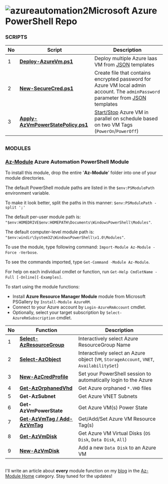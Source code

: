 # ![azureautomation2](https://cloud.githubusercontent.com/assets/6964549/17082193/9aade278-517d-11e6-8db1-1f04fb786e81.png)Microsoft Azure PowerShell Repo

### SCRIPTS

|No|Script|Description|
|----|----|----|
|1|[<b>Deploy-AzureVm.ps1</b>](https://github.com/rgel/Azure/blob/master/Deploy-AzureVm.ps1)|Deploy multiple Azure Iaas VM from [JSON](https://github.com/rgel/Azure/tree/master/JSON) templates|
|2|[<b>New-SecureCred.ps1</b>](https://github.com/rgel/Azure/blob/master/New-SecureCred.ps1)|Create file that contains encrypted password for Azure VM local admin account. The `adminPassword` parameter from [JSON](https://github.com/rgel/Azure/tree/master/JSON) templates|
|3|[<b>Apply-AzVmPowerStatePolicy.ps1</b>](https://github.com/rgel/Azure/blob/master/Apply-AzVmPowerStatePolicy.ps1)|[Start/Stop](https://ps1code.com/2017/06/28/stop-start-azure-vm-schedule) Azure VM in parallel on schedule based on two VM Tags (`PowerOn`/`PowerOff`)|

##
### MODULES

### [<ins>Az-Module</ins>](https://github.com/rgel/Azure/tree/master/Az-Module) Azure Automation PowerShell Module

To install this module, drop the entire '<b>Az-Module</b>' folder into one of your module directories.

The default PowerShell module paths are listed in the `$env:PSModulePath` environment variable.

To make it look better, split the paths in this manner: `$env:PSModulePath -split ';'`

The default per-user module path is: `"$env:HOMEDRIVE$env:HOMEPATH\Documents\WindowsPowerShell\Modules"`.

The default computer-level module path is: `"$env:windir\System32\WindowsPowerShell\v1.0\Modules"`.

To use the module, type following command: `Import-Module Az-Module -Force -Verbose`.

To see the commands imported, type `Get-Command -Module Az-Module`.

For help on each individual cmdlet or function, run `Get-Help CmdletName -Full [-Online][-Examples]`.

To start using the module functions:

+ Install <b>Azure Resource Manager Module</b> module from Microsoft PSGallery by `Install-Module AzureRM`.
+ Connect to your Azure account by `Login-AzureRmAccount` cmdlet.
+ Optionally, select your target subscription by `Select-AzureRmSubscription` cmdlet.

|No|Function|Description|
|----|----|----|
|1|[<b>Select-AzResourceGroup</b>](https://ps1code.com/2017/06/29/azure-vm-tags)|Interactively select Azure ResourceGroup Name|
|2|[<b>Select-AzObject</b>](https://ps1code.com/2017/06/29/azure-vm-tags)|Interactively select an Azure object (`VM`, `StorageAccount`, `VNET`, `AvailabilitySet`)|
|3|[<b>New-AzCredProfile</b>](https://ps1code.com/2017/07/05/login-to-azure-automatically)|Set your PowerShell session to automatically login to the Azure|
|4|[<b>Get-AzOrphanedVhd</b>](https://ps1code.com/2017/07/05/azure-orphaned-vhd)|Get Azure orphaned `*.VHD` files|
|5|<b>Get-AzSubnet</b>|Get Azure VNET Subnets|
|6|<b>Get-AzVmPowerState</b>|Get Azure VM(s) Power State|
|7|[<b>Get-AzVmTag / Add-AzVmTag</b>](https://ps1code.com/2017/06/29/azure-vm-tags)|Get/Add/Set Azure VM Resource Tag(s)|
|8|[<b>Get-AzVmDisk</b>](https://ps1code.com/2017/07/05/azure-vm-add-data-disk)|Get Azure VM Virtual Disks (`OS Disk`, `Data Disk`, `All`)|
|9|[<b>New-AzVmDisk</b>](https://ps1code.com/2017/07/05/azure-vm-add-data-disk)|Add a new `Data Disk` to an Azure VM|

##
I'll write an article about <b>every</b> module function on my [blog](https://ps1code.com/) in the [Az-Module Home](https://ps1code.com/category/powershell/azure/az-module) category. Stay tuned for the updates!
